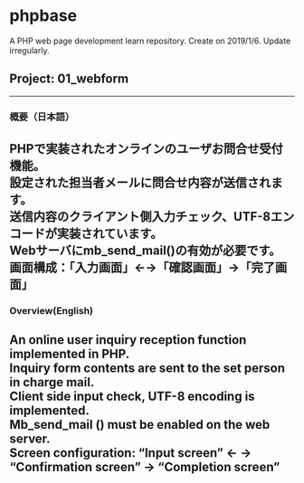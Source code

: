 # phpbase
A PHP web page development learn repository.
Create on 2019/1/6.
Update irregularly.

## Project: 01_webform
--------------------------------------------------------
### 概要（日本語）

PHPで実装されたオンラインのユーザお問合せ受付機能。  
設定された担当者メールに問合せ内容が送信されます。  
送信内容のクライアント側入力チェック、UTF-8エンコードが実装されています。  
Webサーバにmb_send_mail()の有効が必要です。  
画面構成：「入力画面」←→「確認画面」→「完了画面」  
--------------------------------------------------------
### Overview(English)  

An online user inquiry reception function implemented in PHP.  
Inquiry form contents are sent to the set person in charge mail.  
Client side input check, UTF-8 encoding is implemented.  
Mb_send_mail () must be enabled on the web server.  
Screen configuration: “Input screen” ← → “Confirmation screen” → “Completion screen”  
--------------------------------------------------------
